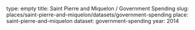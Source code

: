 type: empty
title: Saint Pierre and Miquelon / Government Spending
slug: places/saint-pierre-and-miquelon/datasets/government-spending
place: saint-pierre-and-miquelon
dataset: government-spending
year: 2014
